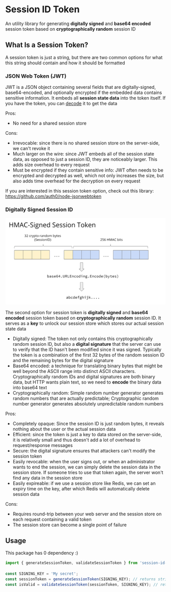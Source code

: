 # Session ID Token

An utility library for generating **digitally signed** and **base64 encoded** session token based on **cryptographically random** session ID

## What Is a Session Token?

A session token is just a string, but there are two common options for what this string should contain and how it should be formatted

### JSON Web Token (JWT)

JWT is a JSON object containing several fields that are digitally-signed, base64-encoded, and optionally encrypted if the embedded data contains sensitive information. It embeds all **session state data** into the token itself. If you have the token, you can [decode](https://jwt.io/) it to get the data

Pros:

- No need for a shared session store

Cons:

- Irrevocable: since there is no shared session store on the server-side, we can't revoke it
- Much larger on the wire: since JWT embeds all of the session state data, as opposed to just a session ID, they are noticeably larger. This adds size overhead to every request
- Must be encrypted if they contain sensitive info: JWT often needs to be encrypted and decrypted as well, which not only increases the size, but also adds time overhead for the decryption on every request

If you are interested in this session token option, check out this library: https://github.com/auth0/node-jsonwebtoken

### Digitally Signed Session ID

<img width="600px" src="./session-id-token.png">

The second option for session token is **digitally signed** and **base64 encoded** session token based on **cryptographically random** session ID. It serves as a **key** to unlock our session store which stores our actual session state data

- Digitally signed: The token not only contains this cryptographically random session ID, but also a **digital signature** that the server can use to verify that the ID hasn't been modified since it was signed. Typically the token is a combination of the first 32 bytes of the random session ID and the remaining bytes for the digital signature
- Base64 encoded: a technique for translating binary bytes that might be well beyond the ASCII range into distinct ASCII characters. Cryptographically random IDs and digital signatures are both binary data, but HTTP wants plain text, so we need to **encode** the binary data into base64 text
- Cryptographically random: Simple random number generator generates random numbers that are actually predictable; Cryptographic random number generator generates absolutely unpredictable random numbers

Pros:

- Completely opaque: Since the session ID is just random bytes, it reveals nothing about the user or the actual session data
- Efficient: since the token is just a key to data stored on the server-side, it is relatively small and thus doesn't add a lot of overhead to request/response messages
- Secure: the digital signature ensures that attackers can't modify the session token
- Easily revocable: when the user signs out, or when an administrator wants to end the session, we can simply delete the session data in the session store. If someone tries to use that token again, the server won't find any data in the session store
- Easily expireable: if we use a session store like Redis, we can set an expiry time on the key, after which Redis will automatically delete session data

Cons:

- Requires round-trip between your web server and the session store on each request containing a valid token
- The session store can become a single point of failure

## Usage

This package has 0 dependency :)

```js
import { generateSessionToken, validateSessionToken } from 'session-id-token';

const SIGNING_KEY = 'My secret';
const sessionToken = generateSessionToken(SIGNING_KEY); // returns string
const isValid = validateSessionToken(sessionToken, SIGNING_KEY); // returns boolean
```
